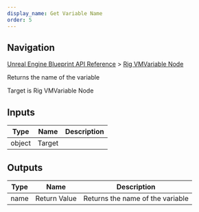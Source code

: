 ```yaml
---
display_name: Get Variable Name
order: 5
---
```

## Navigation

[Unreal Engine Blueprint API Reference](https://dev.epicgames.com/documentation/en-us/unreal-engine/BlueprintAPI) > [Rig VMVariable Node](https://dev.epicgames.com/documentation/en-us/unreal-engine/BlueprintAPI/RigVMVariableNode)

Returns the name of the variable

Target is Rig VMVariable Node

## Inputs

| Type | Name | Description |
| --- | --- | --- |
| object | Target |  |

## Outputs

| Type | Name | Description |
| --- | --- | --- |
| name | Return Value | Returns the name of the variable |
